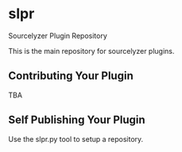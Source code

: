 # slpr
Sourcelyzer Plugin Repository

This is the main repository for sourcelyzer plugins.

## Contributing Your Plugin

TBA

## Self Publishing Your Plugin

Use the slpr.py tool to setup a repository.


